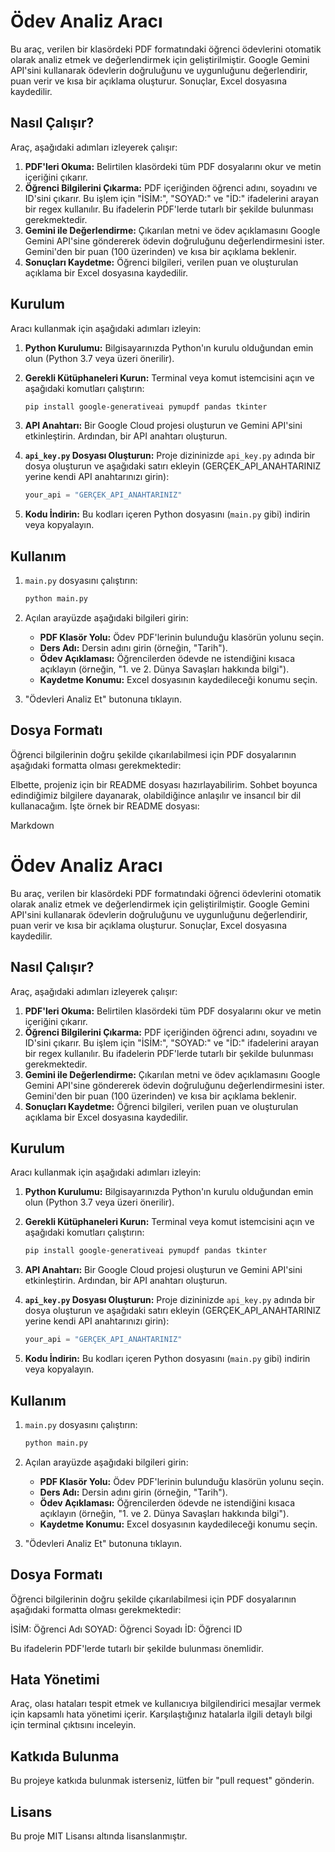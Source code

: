# Ödev Analiz Aracı

Bu araç, verilen bir klasördeki PDF formatındaki öğrenci ödevlerini otomatik olarak analiz etmek ve değerlendirmek için geliştirilmiştir. Google Gemini API'sini kullanarak ödevlerin doğruluğunu ve uygunluğunu değerlendirir, puan verir ve kısa bir açıklama oluşturur. Sonuçlar, Excel dosyasına kaydedilir.

## Nasıl Çalışır?

Araç, aşağıdaki adımları izleyerek çalışır:

1.  **PDF'leri Okuma:** Belirtilen klasördeki tüm PDF dosyalarını okur ve metin içeriğini çıkarır.
2.  **Öğrenci Bilgilerini Çıkarma:** PDF içeriğinden öğrenci adını, soyadını ve ID'sini çıkarır. Bu işlem için "İSİM:", "SOYAD:" ve "İD:" ifadelerini arayan bir regex kullanılır. Bu ifadelerin PDF'lerde tutarlı bir şekilde bulunması gerekmektedir.
3.  **Gemini ile Değerlendirme:** Çıkarılan metni ve ödev açıklamasını Google Gemini API'sine göndererek ödevin doğruluğunu değerlendirmesini ister. Gemini'den bir puan (100 üzerinden) ve kısa bir açıklama beklenir.
4.  **Sonuçları Kaydetme:** Öğrenci bilgileri, verilen puan ve oluşturulan açıklama bir Excel dosyasına kaydedilir.

## Kurulum

Aracı kullanmak için aşağıdaki adımları izleyin:

1.  **Python Kurulumu:** Bilgisayarınızda Python'ın kurulu olduğundan emin olun (Python 3.7 veya üzeri önerilir).
2.  **Gerekli Kütüphaneleri Kurun:** Terminal veya komut istemcisini açın ve aşağıdaki komutları çalıştırın:

    ```bash
    pip install google-generativeai pymupdf pandas tkinter
    ```

3.  **API Anahtarı:** Bir Google Cloud projesi oluşturun ve Gemini API'sini etkinleştirin. Ardından, bir API anahtarı oluşturun.
4.  **`api_key.py` Dosyası Oluşturun:** Proje dizininizde `api_key.py` adında bir dosya oluşturun ve aşağıdaki satırı ekleyin (GERÇEK_API_ANAHTARINIZ yerine kendi API anahtarınızı girin):

    ```python
    your_api = "GERÇEK_API_ANAHTARINIZ"
    ```

5.  **Kodu İndirin:** Bu kodları içeren Python dosyasını (`main.py` gibi) indirin veya kopyalayın.

## Kullanım

1.  `main.py` dosyasını çalıştırın:

    ```bash
    python main.py
    ```

2.  Açılan arayüzde aşağıdaki bilgileri girin:
    *   **PDF Klasör Yolu:** Ödev PDF'lerinin bulunduğu klasörün yolunu seçin.
    *   **Ders Adı:** Dersin adını girin (örneğin, "Tarih").
    *   **Ödev Açıklaması:** Öğrencilerden ödevde ne istendiğini kısaca açıklayın (örneğin, "1. ve 2. Dünya Savaşları hakkında bilgi").
    *   **Kaydetme Konumu:** Excel dosyasının kaydedileceği konumu seçin.
3.  "Ödevleri Analiz Et" butonuna tıklayın.

## Dosya Formatı

Öğrenci bilgilerinin doğru şekilde çıkarılabilmesi için PDF dosyalarının aşağıdaki formatta olması gerekmektedir:

Elbette, projeniz için bir README dosyası hazırlayabilirim. Sohbet boyunca edindiğimiz bilgilere dayanarak, olabildiğince anlaşılır ve insancıl bir dil kullanacağım. İşte örnek bir README dosyası:

Markdown

# Ödev Analiz Aracı

Bu araç, verilen bir klasördeki PDF formatındaki öğrenci ödevlerini otomatik olarak analiz etmek ve değerlendirmek için geliştirilmiştir. Google Gemini API'sini kullanarak ödevlerin doğruluğunu ve uygunluğunu değerlendirir, puan verir ve kısa bir açıklama oluşturur. Sonuçlar, Excel dosyasına kaydedilir.

## Nasıl Çalışır?

Araç, aşağıdaki adımları izleyerek çalışır:

1.  **PDF'leri Okuma:** Belirtilen klasördeki tüm PDF dosyalarını okur ve metin içeriğini çıkarır.
2.  **Öğrenci Bilgilerini Çıkarma:** PDF içeriğinden öğrenci adını, soyadını ve ID'sini çıkarır. Bu işlem için "İSİM:", "SOYAD:" ve "İD:" ifadelerini arayan bir regex kullanılır. Bu ifadelerin PDF'lerde tutarlı bir şekilde bulunması gerekmektedir.
3.  **Gemini ile Değerlendirme:** Çıkarılan metni ve ödev açıklamasını Google Gemini API'sine göndererek ödevin doğruluğunu değerlendirmesini ister. Gemini'den bir puan (100 üzerinden) ve kısa bir açıklama beklenir.
4.  **Sonuçları Kaydetme:** Öğrenci bilgileri, verilen puan ve oluşturulan açıklama bir Excel dosyasına kaydedilir.

## Kurulum

Aracı kullanmak için aşağıdaki adımları izleyin:

1.  **Python Kurulumu:** Bilgisayarınızda Python'ın kurulu olduğundan emin olun (Python 3.7 veya üzeri önerilir).
2.  **Gerekli Kütüphaneleri Kurun:** Terminal veya komut istemcisini açın ve aşağıdaki komutları çalıştırın:

    ```bash
    pip install google-generativeai pymupdf pandas tkinter
    ```

3.  **API Anahtarı:** Bir Google Cloud projesi oluşturun ve Gemini API'sini etkinleştirin. Ardından, bir API anahtarı oluşturun.
4.  **`api_key.py` Dosyası Oluşturun:** Proje dizininizde `api_key.py` adında bir dosya oluşturun ve aşağıdaki satırı ekleyin (GERÇEK_API_ANAHTARINIZ yerine kendi API anahtarınızı girin):

    ```python
    your_api = "GERÇEK_API_ANAHTARINIZ"
    ```

5.  **Kodu İndirin:** Bu kodları içeren Python dosyasını (`main.py` gibi) indirin veya kopyalayın.

## Kullanım

1.  `main.py` dosyasını çalıştırın:

    ```bash
    python main.py
    ```

2.  Açılan arayüzde aşağıdaki bilgileri girin:
    *   **PDF Klasör Yolu:** Ödev PDF'lerinin bulunduğu klasörün yolunu seçin.
    *   **Ders Adı:** Dersin adını girin (örneğin, "Tarih").
    *   **Ödev Açıklaması:** Öğrencilerden ödevde ne istendiğini kısaca açıklayın (örneğin, "1. ve 2. Dünya Savaşları hakkında bilgi").
    *   **Kaydetme Konumu:** Excel dosyasının kaydedileceği konumu seçin.
3.  "Ödevleri Analiz Et" butonuna tıklayın.

## Dosya Formatı

Öğrenci bilgilerinin doğru şekilde çıkarılabilmesi için PDF dosyalarının aşağıdaki formatta olması gerekmektedir:

İSİM: Öğrenci Adı
SOYAD: Öğrenci Soyadı
İD: Öğrenci ID

Bu ifadelerin PDF'lerde tutarlı bir şekilde bulunması önemlidir.

## Hata Yönetimi

Araç, olası hataları tespit etmek ve kullanıcıya bilgilendirici mesajlar vermek için kapsamlı hata yönetimi içerir. Karşılaştığınız hatalarla ilgili detaylı bilgi için terminal çıktısını inceleyin.

## Katkıda Bulunma

Bu projeye katkıda bulunmak isterseniz, lütfen bir "pull request" gönderin.

## Lisans

Bu proje MIT Lisansı altında lisanslanmıştır.